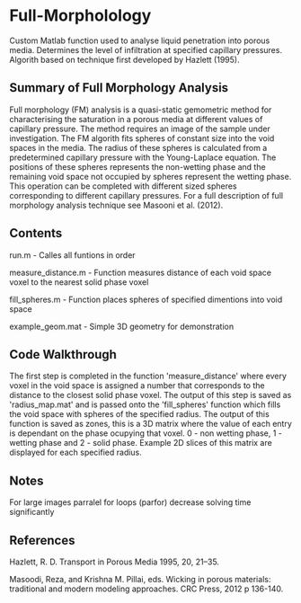 # Full-Morpholology
Custom Matlab function used to analyse liquid penetration into porous media. Determines the level of infiltration at specified capillary pressures. Algorith based on technique first developed by Hazlett (1995).

## Summary of Full Morphology Analysis
Full morphology (FM) analysis is a quasi-static gemometric method for characterising the saturation in a porous media at different values of capillary pressure. The method requires an image of the sample under investigation. The FM algorith fits spheres of constant size into the void spaces in the media. The radius of these spheres is calculated from a predetermined capillary pressure with the Young-Laplace equation. The positions of these spheres represents the non-wetting phase and the remaining void space not occupied by spheres represent the wetting phase. This operation can be completed with different sized spheres corresponding to different capillary pressures. For a full description of full morphology analysis technique see Masooni et al. (2012). 

## Contents 
run.m - Calles all funtions in order

measure_distance.m - Function measures distance of each void space voxel to the nearest solid phase voxel

fill_spheres.m - Function places spheres of specified dimentions into void space

example_geom.mat - Simple 3D geometry for demonstration


## Code Walkthrough
The first step is completed in the function 'measure_distance' where every voxel in the void space is assigned a number that corresponds to the distance to the closest solid phase voxel. The output of this step is saved as 'radius_map.mat' and is passed onto the 'fill_spheres' function which fills the void space with spheres of the specified radius. The output of this function is saved as zones, this is a 3D matrix where the value of each entry is dependant on the phase ocupying that voxel. 0 - non wetting phase, 1 - wetting phase and 2 - solid phase. Example 2D slices of this matrix are displayed for each specified radius.

## Notes
For large images parralel for loops (parfor) decrease solving time significantly


## References

Hazlett, R. D. Transport in Porous Media 1995, 20, 21–35. 

Masoodi, Reza, and Krishna M. Pillai, eds. Wicking in porous materials: traditional and modern modeling approaches. CRC Press, 2012 p 136-140.

